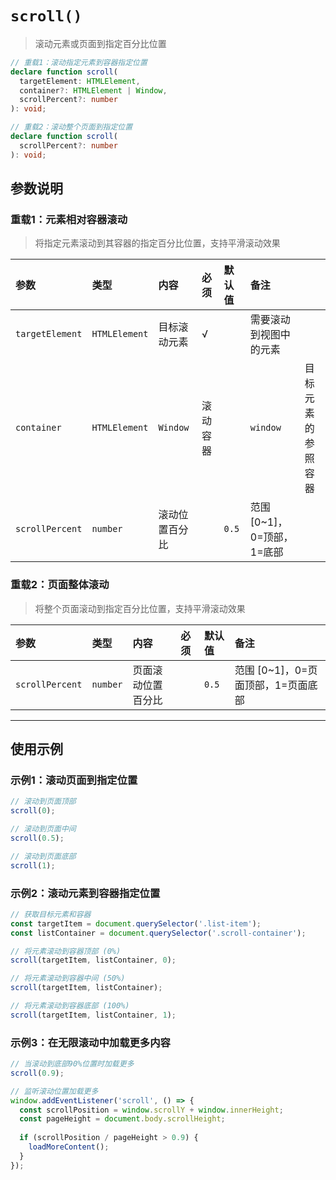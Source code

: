 # `scroll()`

> 滚动元素或页面到指定百分比位置

```ts
// 重载1：滚动指定元素到容器指定位置
declare function scroll(
  targetElement: HTMLElement,
  container?: HTMLElement | Window,
  scrollPercent?: number
): void;

// 重载2：滚动整个页面到指定位置
declare function scroll(
  scrollPercent?: number
): void;
```

## 参数说明

### 重载1：元素相对容器滚动

> 将指定元素滚动到其容器的指定百分比位置，支持平滑滚动效果

| 参数            | 类型          | 内容           | 必须     | 默认值 | 备注                       |                    |
| :-------------- | :------------ | :------------- | :------- | :----- | :------------------------- | ------------------ |
| `targetElement` | `HTMLElement` | 目标滚动元素   | √        |        | 需要滚动到视图中的元素     |                    |
| `container`     | `HTMLElement` | `Window`       | 滚动容器 |        | `window`                   | 目标元素的参照容器 |
| `scrollPercent` | `number`      | 滚动位置百分比 |          | `0.5`  | 范围 [0~1]，0=顶部，1=底部 |                    |

### 重载2：页面整体滚动

> 将整个页面滚动到指定百分比位置，支持平滑滚动效果

| 参数            | 类型     | 内容               | 必须 | 默认值 | 备注                               |
| :-------------- | :------- | :----------------- | :--- | :----- | :--------------------------------- |
| `scrollPercent` | `number` | 页面滚动位置百分比 |      | `0.5`  | 范围 [0~1]，0=页面顶部，1=页面底部 |

------

## 使用示例

### 示例1：滚动页面到指定位置

```ts
// 滚动到页面顶部
scroll(0);

// 滚动到页面中间
scroll(0.5);

// 滚动到页面底部
scroll(1);
```

### 示例2：滚动元素到容器指定位置

```ts
// 获取目标元素和容器
const targetItem = document.querySelector('.list-item');
const listContainer = document.querySelector('.scroll-container');

// 将元素滚动到容器顶部 (0%)
scroll(targetItem, listContainer, 0);

// 将元素滚动到容器中间 (50%)
scroll(targetItem, listContainer);

// 将元素滚动到容器底部 (100%)
scroll(targetItem, listContainer, 1);
```

### 示例3：在无限滚动中加载更多内容

```ts
// 当滚动到底部90%位置时加载更多
scroll(0.9);

// 监听滚动位置加载更多
window.addEventListener('scroll', () => {
  const scrollPosition = window.scrollY + window.innerHeight;
  const pageHeight = document.body.scrollHeight;
  
  if (scrollPosition / pageHeight > 0.9) {
    loadMoreContent();
  }
});
```